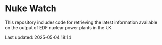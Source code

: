 # Nuke Watch

This repository includes code for retrieving the latest information available on the output of EDF nuclear power plants in the UK.

Last updated: 2025-05-04 18:14